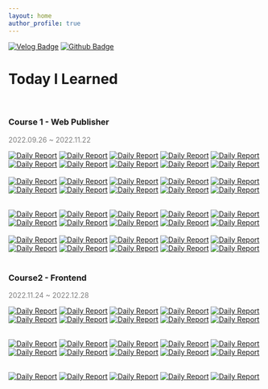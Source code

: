 ```yaml
---
layout: home
author_profile: true
---
```


[![Velog Badge](http://img.shields.io/badge/Velog-20c997?style=flat&link=https://velog.io/@ay_park)](https://velog.io/@ay_park)
[![Github Badge](https://img.shields.io/badge/Github-161c22?style=flat&logo=github&link=https://github.com/ayoungparkme/)](https://github.com/ayoungparkme/)

# **Today I Learned**

<br>

### **Course 1 - Web Publisher**

<span style="color:grey">2022.09.26 ~ 2022.11.22</span>

[![Daily Report](https://img.shields.io/badge/Day01-gold?style=flat)](https://ayoungparkme.github.io/day01)
[![Daily Report](https://img.shields.io/badge/Day02-gold?style=flat)](https://ayoungparkme.github.io/day02)
[![Daily Report](https://img.shields.io/badge/Day03-gold?style=flat)](https://ayoungparkme.github.io/day03)
[![Daily Report](https://img.shields.io/badge/Day04-gold?style=flat)](https://ayoungparkme.github.io/day04)
[![Daily Report](https://img.shields.io/badge/Day05-gold?style=flat)](https://ayoungparkme.github.io/day05)
[![Daily Report](https://img.shields.io/badge/Day06-gold?style=flat)](https://ayoungparkme.github.io/day06)
[![Daily Report](https://img.shields.io/badge/Day07-gold?style=flat)](https://ayoungparkme.github.io/day07)
[![Daily Report](https://img.shields.io/badge/Day08-gold?style=flat)](https://ayoungparkme.github.io/day08)
[![Daily Report](https://img.shields.io/badge/Day09-gold?style=flat)](https://ayoungparkme.github.io/day09)
[![Daily Report](https://img.shields.io/badge/Day10-gold?style=flat)](https://ayoungparkme.github.io/day10)
<br><br>
[![Daily Report](https://img.shields.io/badge/Day11-gold?style=flat)](https://ayoungparkme.github.io/day11)
[![Daily Report](https://img.shields.io/badge/Day12-gold?style=flat)](https://ayoungparkme.github.io/day12)
[![Daily Report](https://img.shields.io/badge/Day13-gold?style=flat)](https://ayoungparkme.github.io/day13)
[![Daily Report](https://img.shields.io/badge/Day14-gold?style=flat)](https://ayoungparkme.github.io/day14)
[![Daily Report](https://img.shields.io/badge/Day15-gold?style=flat)](https://ayoungparkme.github.io/day15)
[![Daily Report](https://img.shields.io/badge/Day16-gold?style=flat)](https://ayoungparkme.github.io/day16)
[![Daily Report](https://img.shields.io/badge/Day17-gold?style=flat)](https://ayoungparkme.github.io/day17)
[![Daily Report](https://img.shields.io/badge/Day18-gold?style=flat)](https://ayoungparkme.github.io/day18)
[![Daily Report](https://img.shields.io/badge/Day19-gold?style=flat)](https://ayoungparkme.github.io/day19)
[![Daily Report](https://img.shields.io/badge/Day20-gold?style=flat)](https://ayoungparkme.github.io/day20)
<br><br>

[![Daily Report](https://img.shields.io/badge/Day21-45ADA8?style=flat)](https://ayoungparkme.github.io/day21)
[![Daily Report](https://img.shields.io/badge/Day22-45ADA8?style=flat)](https://ayoungparkme.github.io/day22)
[![Daily Report](https://img.shields.io/badge/Day23-45ADA8?style=flat)](https://ayoungparkme.github.io/day23)
[![Daily Report](https://img.shields.io/badge/Day24-45ADA8?style=flat)](https://ayoungparkme.github.io/day24)
[![Daily Report](https://img.shields.io/badge/Day25-45ADA8?style=flat)](https://ayoungparkme.github.io/day25)
[![Daily Report](https://img.shields.io/badge/Day26-45ADA8?style=flat)](https://ayoungparkme.github.io/day26)
[![Daily Report](https://img.shields.io/badge/Day27-45ADA8?style=flat)](https://ayoungparkme.github.io/day27)
[![Daily Report](https://img.shields.io/badge/Day28-45ADA8?style=flat)](https://ayoungparkme.github.io/day28)
[![Daily Report](https://img.shields.io/badge/Day29-45ADA8?style=flat)](https://ayoungparkme.github.io/day29)
[![Daily Report](https://img.shields.io/badge/Day30-45ADA8?style=flat)](https://ayoungparkme.github.io/day30)
<br><br>
[![Daily Report](https://img.shields.io/badge/Day31-45ADA8?style=flat)](https://ayoungparkme.github.io/day31)
[![Daily Report](https://img.shields.io/badge/Day32-45ADA8?style=flat)](https://ayoungparkme.github.io/day32)
[![Daily Report](https://img.shields.io/badge/Day33-45ADA8?style=flat)](https://ayoungparkme.github.io/day33)
[![Daily Report](https://img.shields.io/badge/Day34-45ADA8?style=flat)](https://ayoungparkme.github.io/day34)
[![Daily Report](https://img.shields.io/badge/Day35-45ADA8?style=flat)](https://ayoungparkme.github.io/day35)
[![Daily Report](https://img.shields.io/badge/Day36-45ADA8?style=flat)](https://ayoungparkme.github.io/day36)
[![Daily Report](https://img.shields.io/badge/Day37-45ADA8?style=flat)](https://ayoungparkme.github.io/day37)
[![Daily Report](https://img.shields.io/badge/Day38-45ADA8?style=flat)](https://ayoungparkme.github.io/day38)
[![Daily Report](https://img.shields.io/badge/Day39-45ADA8?style=flat)](https://ayoungparkme.github.io/day39)
[![Daily Report](https://img.shields.io/badge/Day40-45ADA8?style=flat)](https://ayoungparkme.github.io/day40)
<br><br>

### **Course2 - Frontend**

<span style="color:grey">2022.11.24 ~ 2022.12.28</span>

[![Daily Report](https://img.shields.io/badge/Day41-red?style=flat)](https://ayoungparkme.github.io/day41)
[![Daily Report](https://img.shields.io/badge/Day42-orange?style=flat)](https://ayoungparkme.github.io/day42)
[![Daily Report](https://img.shields.io/badge/Day43-yellow?style=flat)](https://ayoungparkme.github.io/day43)
[![Daily Report](https://img.shields.io/badge/Day44-green?style=flat)](https://ayoungparkme.github.io/day44)
[![Daily Report](https://img.shields.io/badge/Day45-blue?style=flat)](https://ayoungparkme.github.io/day45)
[![Daily Report](https://img.shields.io/badge/Day46-red?style=flat)](https://ayoungparkme.github.io/day46)
[![Daily Report](https://img.shields.io/badge/Day47-orange?style=flat)](https://ayoungparkme.github.io/day47)
[![Daily Report](https://img.shields.io/badge/Day48-yellow?style=flat)](https://ayoungparkme.github.io/day48)
[![Daily Report](https://img.shields.io/badge/Day49-green?style=flat)](https://ayoungparkme.github.io/day49)
[![Daily Report](https://img.shields.io/badge/Day50-blue?style=flat)](https://ayoungparkme.github.io/day50)
<br><br>

[![Daily Report](https://img.shields.io/badge/Day51-red?style=flat)](https://ayoungparkme.github.io/day51)
[![Daily Report](https://img.shields.io/badge/Day52-orange?style=flat)](https://ayoungparkme.github.io/day52)
[![Daily Report](https://img.shields.io/badge/Day53-yellow?style=flat)](https://ayoungparkme.github.io/day53)
[![Daily Report](https://img.shields.io/badge/Day54-green?style=flat)](https://ayoungparkme.github.io/day54)
[![Daily Report](https://img.shields.io/badge/Day55-blue?style=flat)](https://ayoungparkme.github.io/day55)
[![Daily Report](https://img.shields.io/badge/Day56-red?style=flat)](https://ayoungparkme.github.io/day56)
[![Daily Report](https://img.shields.io/badge/Day57-orange?style=flat)](https://ayoungparkme.github.io/day57)
[![Daily Report](https://img.shields.io/badge/Day58-yellow?style=flat)](https://ayoungparkme.github.io/day58)
[![Daily Report](https://img.shields.io/badge/Day59-green?style=flat)](https://ayoungparkme.github.io/day59)
[![Daily Report](https://img.shields.io/badge/Day60-blue?style=flat)](https://ayoungparkme.github.io/day60)
<br><br>

[![Daily Report](https://img.shields.io/badge/Day61-red?style=flat)](https://ayoungparkme.github.io/day61)
[![Daily Report](https://img.shields.io/badge/Day62-orange?style=flat)](https://ayoungparkme.github.io/day62)
[![Daily Report](https://img.shields.io/badge/Day63-yellow?style=flat)](https://ayoungparkme.github.io/day63)
[![Daily Report](https://img.shields.io/badge/Day64-green?style=flat)](https://ayoungparkme.github.io/day64)
[![Daily Report](https://img.shields.io/badge/Day65-blue?style=flat)](https://ayoungparkme.github.io/day65)
<br><br>
